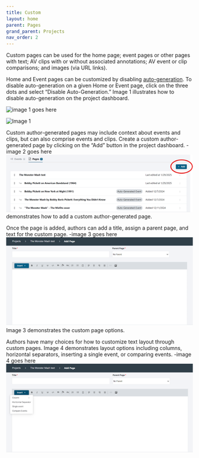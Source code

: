 ```yaml
---
title: Custom
layout: home
parent: Pages
grand_parent: Projects
nav_order: 2
---
```


Custom pages can be used for the home page; event pages or other pages with text; AV clips with or without associated annotations; AV event or clip comparisons; and images (via URL links).

Home and Event pages can be customized by disabling [auto-generation](https://avannotate.github.io/documentation/pages/auto/). To disable auto-generation on a given Home or Event page, click on the three dots and select “Disable Auto-Generation.” Image 1 illustrates how to disable auto-generation on the project dashboard.

![image 1 goes here](../assets/images/small-image.jpg)


![Image 1](pages/assets/customimage1.png)

Custom author-generated pages may include context about events and clips, but can also comprise events and clips. Create a custom author-generated page by clicking on the “Add” button in the project dashboard. 
-image 2 goes here 
![Image 2](assets/customimage2.png) demonstrates how to add a custom author-generated page.

Once the page is added, authors can add a title, assign a parent page, and text for the custom page. 
-image 3 goes here
![Image 3](assets/customimage3.png) Image 3 demonstrates the custom page options.

Authors have many choices for how to customize text layout through custom pages. Image 4 demonstrates layout options including columns, horizontal separators, inserting a single event, or comparing events.
-image 4 goes here
![Image 4](assets/customimage4.png)








